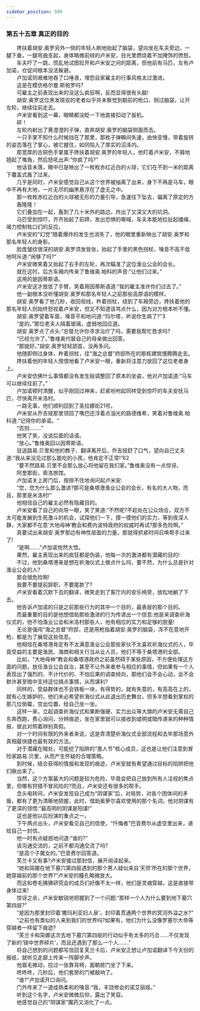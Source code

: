 ```yaml
---
sidebar_position: 509
---
```

### 第五十五章 真正的目的  


　　搀扶着胡安.奥罗另外一侧的年轻人刷地抬起了脑袋，望向坐在车夫旁边，一腿下垂，一腿弯曲支起，身体略微前倾的卢米安，目光里燃烧着不加掩饰的愤怒。  
　　车夫吓了一跳，慌乱地试图拉开和卢米安之间的距离，但他前有马匹，左有卢加诺，仓促间根本没法躲避。  
　　卢加诺则艰难地吞了口唾液，埋怨自家雇主的行事风格太过激进。  
　　这是在模仿格尔曼.斯帕罗吗?  
　　可雇主之前表现出来的没这么疯狂啊，反而显得很有头脑!  
　　胡安.奥罗这位黑发斑驳的老者似乎并未察觉到额前的枪口，侧过脑袋，让开左轮，继续往前走去。  
　　卢米安看到这一幕，眼睛都没眨一下地直接扣动了扳机。  
　　砰！  
　　左轮内射出了黄澄澄的子弹，直奔胡安.奥罗的脑袋侧面而去。  
　　一只手掌不知什么时候挡在了那里，那枚子弹瞬间失速，由快变慢，带着旋转的姿态落在了掌心，被它握住，如同陷入了厚实的沼泽内。  
　　那宽厚的古铜色手掌属于搀扶着胡安.奥罗的年轻人，他盯着卢米安，不屑地翘起了嘴角，然后怒吼出声:“你疯了吗?”  
　　他话音未落，眼中已是映出了一枚枚赤红近白的火球，它们在不到一米的距离下覆盖式轰了过来。  
　　几乎是同时，卢米安感觉自己从这个世界被抽离了出来，身下不再是马车，眼中不再有大地，一片无尽的幽黑悬浮在了虚无之中。  
　　那一枚枚赤红近白的火球被无形的力量引导，急速往下坠去，偏离了原定的方  
　　轰隆隆！  
　　它们叠加在一起，轰到了几十米外的路边，炸出了又深又大的坑洞。  
　　马匹受到惊吓，齐齐抬起了前蹄，发出恐惧的嘶喊，车夫本能地拉扯起缰绳，竭力控制牲口们的反应。  
　　卢米安的“幻觉”随着爆炸的发生也消失了，他的眼里重新映出了胡安.奥罗和那名年轻人的身影。  
　　脸庞皱纹很深的胡安.奥罗须发皆张，抬起了手里的黑色拐杖，嗓音不高不低地呵斥道:“闹够了吗?”  
　　卢米安微笑着又抬起了右手的左轮，再次瞄准了这位渔业公会的会长。  
　　就在这时，后方车厢内传来了鲁维奥.帕科的声音:“让他们过来。”  
　　这用的是因蒂斯语。  
　　卢米安这才放低了手臂，笑着用因蒂斯语道:“我的雇主准许你们过去了。”  
　　他一副根本没听懂胡安.奥罗和那名年轻人之前那些高原语的模样。  
　　胡安.奥罗看了他几秒，收回视线，杵着拐杖，绕到了车厢旁边，搀扶着他的那名年轻人则始终怒视着卢米安，但又不知道该骂点什么，因为对方根本听不懂。  
　　胡安.奥罗望着车窗，嗓音平和地问道:“玛尔塔，听说你生病了?”3  
　　“是的。”那位老夫人隔着玻璃，虚弱地回应道。  
　　胡安.奥罗点了点头:“总督允许你寻求治疗了吗，需要我帮忙恳求吗?  
　　“已经允许了。”鲁维奥代替自己的母亲做出回答。  
　　“那就好。”胡安.奥罗轻轻颔首，没再多问。  
　　他随即侧过身体，杵着拐杖，往“海之总督”府邸所在的那栋建筑慢腾腾走去。  
　　搀扶着他的年轻人恨恨地看了卢米安一眼，重新将注意力放回了这位老者身上。  
　　卢米安仿佛什么事情都没有发生般调整回了原本的坐姿，他对卢加诺道:“马车可以继续往前了。”  
　　卢加诺顿时清醒，似乎刚回过神来，赶紧吩咐起同样受到惊吓的车夫安抚马匹，尽快离开米洛村。  
　　一路无事，他们顺利回到了圣拉娜街21号。  
　　卢米安从乔吉娅那里领回了嘴巴还浮着点油光的路德维希，笑着对鲁维奥.帕科道:“记得你的承诺。“  
　　“否则.….…”  
　　他笑了笑，没说后面的话语。  
　　“放心。”鲁维奥回以因蒂斯语。  
　　目送路易.贝里和他的教子、翻译离开后，乔吉娅舒了口气，望向自己丈夫道:“我从来没见过那么能吃的小孩，他肯定不正常!”62  
　　“要不然路易.贝里不会那么放心将他留在我们家。”鲁维奥没有一点惊讶。  
　　阿奎那街，索洛旅馆。  
　　卢加诺关上房门后，按捺不住地询问起卢米安:  
　　“您，您为什么那么激进?那可是桑塔港渔业公会的会长，有名的大人物，而且，那里是米洛村!”  
　　他相信自己的雇主必然有隐藏目的。  
　　卢米安看了自己的向导一眼，笑了笑道:“不然呢?不趁处在公众场合，双方不太可能发展到生死激斗的机会，试探他们一下，摸一摸他们的实力，等到夜深人静，大家都不在意‘大地母神’教会和费内波特政府的权威时再试?那多危险啊。”  
　　真要试出来胡安.奥罗那边有神性层面的力量，那就得抓紧时间召唤帮手过来了!  
　　“是啊.……”卢加诺恍然大悟。  
　　果然，雇主表现出来的疯狂都是伪装，他每一次的激进都有潜藏的目的!  
　　不过，他到桑塔港来是想在祈海仪式上做点什么吗，要不然，为什么总是针对渔业公会的人?  
　　那会很危险啊!  
　　我要不要提前辞职，不要尾款了?  
　　卢米安看着沉默下去的翻译，微笑走到了客厅内的安乐椅旁，放松地躺了下去。  
　　他告诉卢加诺的只是之前那些行为的其中一个目的，最表层的那个目的。  
　　而最重要的目的是他想借助那些激进的行为传递出一个信息:他是来调查祈海仪式的，他不怕渔业公会和米洛村那些人，他有相应的实力和足够的胆量!  
　　无论是强闯“海之总督”府邸，还是用枪指着胡安.奥罗的脑袋，浑不在意地开枪，都是为了展现这些信息。  
　　他相信在桑塔港肯定有不太满意渔业公会那些家伙不太喜欢祈海仪式的人，毕竟受益的主要是渔民、海商和相关行当从业人员，他们不等于桑塔港的全部。  
　　比如，“大地母神”教会和桑塔港政府之前虽然碍于某些原因，不方便处理这方面的问题，放任渔业公会自治，甚至不让外来者参与相应的事情，但如果有一个人表现出了强烈的、不计代价的、不怕后果的调查倾向，那他们会不会心动，会不会默许甚至暗中支持这位搞点事情，从而谋利?  
　　同样的，受益群体也不会铁板一块，有得势的，就有失意的，有高高在上的，就有心生嫉妒的，他们未必希望祈海仪式从此退出历史舞台，但多半想看到掌权的那几位倒霉，空出位置，给自己坐一坐。  
　　这样一来，立起调查祈海仪式和果断强硬、实力出众等大旗的卢米安无需自己东奔西跑，费心询问，分辨痕迹，坐在家里就可以接收到或明或暗传递来的种种情报，彼此对照着辨别真假。  
　　对一个时间有限的外来者来说，这是弄清楚祈海仪式全部流程和去年那场意外真相最快捷也最有效的方法。  
　　对于潜藏在暗处，可能挖了陷阱的“愚人节”核心成员，这也是让他们注意到冒险家路易.贝里，从而产生怀疑的合理策略。  
　　到时候，结合获得的情报和发现的痕迹，卢米安就有希望通过目标的陷阱把他们揪出来了。  
　　当然，这个方案最大的问题是较为危险，毕竟会把自己放到所有人注视的焦点里，但哪有狩猎不冒风险的?而且，卢米安还有很多的帮手。  
　　念头电转间，卢米安发现自己成为“阴谋家”后，对局势，对各个团体间的矛盾，都有了更为清晰地把握，此时，借助奥萝尔喜欢使用的那个名词，他对阴谋有了更深的领悟:“最高明的阴谋是阳谋!”  
　　这也是他以后扮演的重点之一。  
　　下午两点出头，卢米安看见自己的信使，“忏悔者”巴音费尔从虚空里出来，递给自己一封信。  
　　他一时有点疑惑地问道:“谁的?”  
　　该沟通交流的，之前不都沟通交流了吗?  
　　“是高个子魔女的。”巴音费尔回答道。  
　　芙兰卡又有事?卢米安接过那封信，展开阅读起来。  
　　“她和简娜在地下墓穴第四层遇到的那个男人疑似来自‘天师’所在的那个世界，她穿越前的那个世界?”卢米安的瞳孔略微放大。  
　　而这和卷毛狒狒研究会的成员们好像不太一样，他们是灵魂穿越，这是直接带身体过来!  
　　惊讶之余，卢米安敏锐地把握到了一个问题:“那样一个人为什么要到地下墓穴第四层?”  
　　“是因为那里封印着‘撒玛利亚妇人泉’，封印着贯通两个世界的冥河外溢之水?“  
　　“之前也有类似的人来到我们的世界吗?如果有，他们为什么没像罗塞尔大帝等穿越者一样留下痕迹?  
　　“芙兰卡和简娜这次去地下墓穴第四层的行动似乎有太多的巧合……不仅发现了新的‘镜中世界碎片’，而且还遇到了那么一个人…….”  
　　将自己想到的问题都写信回复芙兰卡后，卢米安正想让卢加诺翻译下今天份的报纸，就听见走廊上传来一阵脚步声。  
　　他眉毛微动，拉过一张靠背椅，面朝房门坐了下来。  
　　咚咚咚，几秒后，他们套房的门被敲响了。  
　　“谁?”卢加诺开口询问。  
　　门外传来了一道成熟柔和的嗓音:“我，丰饶修会的诺艾丽娅。”  
　　听到这个名字，卢米安微微后仰，露出了笑容。  
　　他感觉自己的“阴谋家”魔药又消化了一点。  
